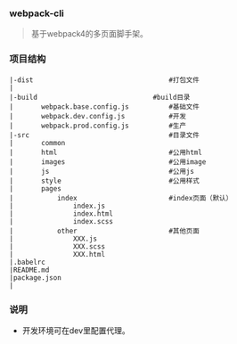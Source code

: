 ### webpack-cli
> 基于webpack4的多页面脚手架。

### 项目结构
```
|-dist									#打包文件
|
|-build								#build目录
|		webpack.base.config.js			#基础文件
|		webpack.dev.config.js			#开发
|		webpack.prod.config.js			#生产
|-src									#目录文件
|		common							
|		html							#公用html
|		images							#公用image
|		js								#公用js
|		style							#公用样式
|		pages
|			index						#index页面（默认）
|				index.js
|				index.html
|				index.scss
|			other						#其他页面
|				XXX.js
|				XXX.scss
|				XXX.html
|.babelrc
|README.md
|package.json
|
```
### 说明
- 开发环境可在dev里配置代理。
